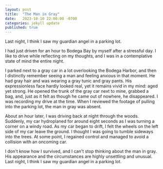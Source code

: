 ```yaml
---
layout: post
title:  "The Man in Gray"
date:   2023-10-10 22:00:00 -0700
categories: jekyll update
published: true
---
```

Last night, I think I saw my guardian angel in a parking lot.

I had just driven for an hour to Bodega Bay by myself after a stressful day. I like to drive while reflecting on my thoughts, and I was in a contemplative state of mind the entire night.

I parked next to a gray car in a lot overlooking the Bodega Harbor, and then I distinctly remember seeing a man and feeling anxious in that moment. He had gray hair and was wearing a gray tunic and gray pants. His expressionless face hardly looked real, yet it remains vivid in my mind: aged yet strong. He opened the trunk of the gray car next to mine, grabbed a bag, and, just as it felt as though he came out of nowhere, he disappeared. I was recording my drive at the time. When I reviewed the footage of pulling into the parking lot, the man in gray was absent.

About an hour later, I was driving back at night through the woods. Suddenly, my car hydroplaned for around eight seconds as I was turning a corner on a windy road. As my car began to drift, I felt the wheels on the left side of my car leave the ground. I thought I was going to tumble sideways into the trees. At some point, I regained control and managed to avoid a collision with an oncoming car.

I don't know how I survived, and I can't stop thinking about the man in gray. His appearance and the circumstances are highly unsettling and unusual. Last night, I think I saw my guardian angel in a parking lot.